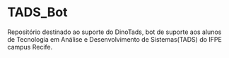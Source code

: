 # TADS_Bot

Repositório destinado ao suporte do DinoTads, bot de suporte aos alunos de Tecnologia em Análise e Desenvolvimento de Sistemas(TADS) do IFPE campus Recife.
